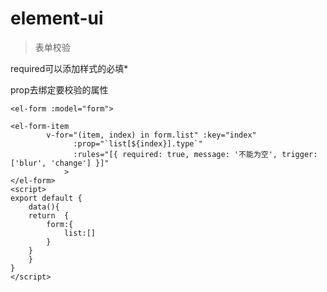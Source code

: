 # element-ui







> 表单校验

required可以添加样式的必填*

prop去绑定要校验的属性
``` vue
<el-form :model="form">

<el-form-item
		v-for="(item, index) in form.list" :key="index"
              :prop="`list[${index}].type`"
              :rules="[{ required: true, message: '不能为空', trigger: ['blur', 'change'] }]"
            >
</el-form>
<script>
export default {
	data(){
	return  {
		form:{
			list:[]
		}
	}
	}
}
</script>

```

